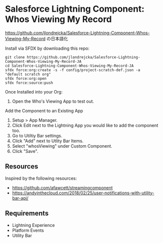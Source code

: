 # Salesforce Lightning Component: Whos Viewing My Record
https://github.com/jlondrejcka/Salesforce-Lightning-Component-Whos-Viewing-My-Record
の日本語化

Install via SFDX by downloading this repo:
```
git clone https://github.com/jlondrejcka/Salesforce-Lightning-Component-Whos-Viewing-My-Record-JA
cd Salesforce-Lightning-Component-Whos-Viewing-My-Record-JA
sfdx force:org:create -s -f config/project-scratch-def.json -a "default scratch org"
sfdx force:org:open
sfdx force:source:push
```

Once Installed into your Org:
1. Open the Who's Viewing App to test out.

Add the Component to an Existing App
1. Setup > App Manager.
2. Click Edit next to the Lightning App you would like to add the component too. 
3. Go to Utiltiy Bar settings.
4. Click "Add" next to Utlity Bar Items.
5. Select "whosViewing" under Custom Component.
6. Click "Save".


## Resources
Inspired by the following resources:
* https://github.com/afawcett/streamingcomponent
* https://andyinthecloud.com/2018/02/25/user-notifications-with-utility-bar-api/ 


## Requirements
* Lightning Experience
* Platform Events
* Utility Bar



